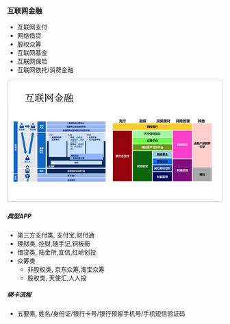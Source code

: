 ### 互联网金融

* 互联网支付
* 网络借贷
* 股权众筹
* 互联网基金
* 互联网保险
* 互联网依托/消费金融

![互金](互金.png)

##### 典型APP

* 第三方支付类, 支付宝,财付通
* 理财类, 挖财,随手记,铜板街
* 借贷类, 陆金所,宜信,红岭创投
* 众筹类
  * 非股权类, 京东众筹,淘宝众筹
  * 股权类, 天使汇,人人投

#####  绑卡流程

* 五要素, 姓名/身份证/银行卡号/银行预留手机号/手机短信验证码 

